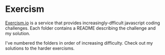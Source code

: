 Exercism
=========
[Exercism.io](http://exercism.io/) is a service that provides increasingly-dfficult javascript coding challenges. Each folder contains a README describing the challenge and my solution.

I've numbered the folders in order of increasing difficulty. Check out my solutions to the harder exercisms.